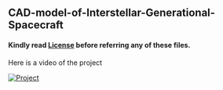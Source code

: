 ## CAD-model-of-Interstellar-Generational-Spacecraft
#### Kindly read [License](./License) before referring any of these files.

Here is a video of the project

[![Project](https://img.youtube.com/vi/3iBXFDDLMJQ/hqdefault.jpg)](https://youtu.be/3iBXFDDLMJQ)


